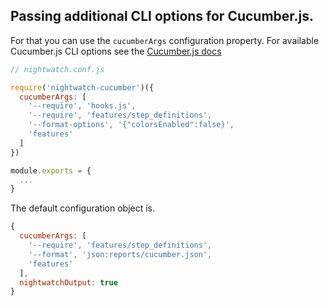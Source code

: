 ## Passing additional CLI options for Cucumber.js.

For that you can use the `cucumberArgs` configuration property. For available Cucumber.js CLI options see the [Cucumber.js docs](https://github.com/cucumber/cucumber-js/blob/master/docs/cli.md)

```javascript
// nightwatch.conf.js

require('nightwatch-cucumber')({
  cucumberArgs: [
    '--require', 'hooks.js',
    '--require', 'features/step_definitions',
    '--format-options', '{"colorsEnabled":false}',
    'features'
  ]
})

module.exports = {
  ...
}
```

The default configuration object is.
```javascript
{
  cucumberArgs: [
    '--require', 'features/step_definitions',
    '--format', 'json:reports/cucumber.json',
    'features'
  ],
  nightwatchOutput: true
}
```
